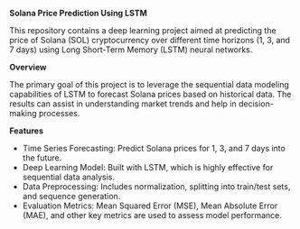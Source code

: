 **Solana Price Prediction Using LSTM**

This repository contains a deep learning project aimed at predicting the price of Solana (SOL) cryptocurrency over different time horizons (1, 3, and 7 days) using Long Short-Term Memory (LSTM) neural networks.

**Overview**

The primary goal of this project is to leverage the sequential data modeling capabilities of LSTM to forecast Solana prices based on historical data. The results can assist in understanding market trends and help in decision-making processes.

**Features**

- Time Series Forecasting: Predict Solana prices for 1, 3, and 7 days into the future.
- Deep Learning Model: Built with LSTM, which is highly effective for sequential data analysis.
- Data Preprocessing: Includes normalization, splitting into train/test sets, and sequence generation.
- Evaluation Metrics: Mean Squared Error (MSE), Mean Absolute Error (MAE), and other key metrics are used to assess model performance.
